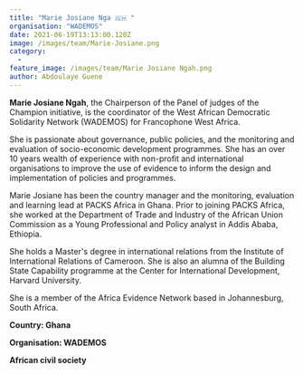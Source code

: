 ```yaml
---
title: "Marie Josiane Nga 🇬🇭 "
organisation: "WADEMOS"
date: 2021-06-19T13:13:00.120Z
image: /images/team/Marie-Josiane.png
category:
  - 
feature_image: /images/team/Marie Josiane Ngah.png
author: Abdoulaye Guene
---
```

**Marie Josiane Ngah**, the Chairperson of the Panel of judges of the Champion initiative, is the coordinator of the West African Democratic Solidarity Network (WADEMOS) for Francophone West Africa.

She is passionate about governance, public policies, and the monitoring and evaluation of socio-economic development programmes. She has an over 10 years wealth of experience with non-profit and international organisations to improve the use of evidence to inform the design and implementation of policies and programmes.

Marie Josiane has been the country manager and the monitoring, evaluation and learning lead at PACKS Africa in Ghana. Prior to joining PACKS Africa, she worked at the Department of Trade and Industry of the African Union Commission as a Young Professional and Policy analyst in Addis Ababa, Ethiopia.

She holds a Master's degree in international relations from the Institute of International Relations of Cameroon. She is also an alumna of the Building State Capability programme at the Center for International Development, Harvard University.

She is a member of the Africa Evidence Network based in Johannesburg, South Africa.

**Country: Ghana**

**Organisation: WADEMOS**

**African civil society**